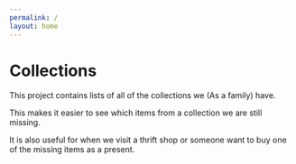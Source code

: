 ```yaml
---
permalink: /
layout: home
---
```


# Collections

This project contains lists of all of the collections we (As a family) have.

This makes it easier to see which items from a collection we are still missing.

It is also useful for when we visit a thrift shop or someone want to buy one of
the missing items as a present.
